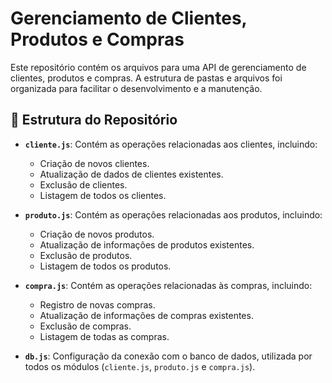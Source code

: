 # Gerenciamento de Clientes, Produtos e Compras

Este repositório contém os arquivos para uma API de gerenciamento de clientes, produtos e compras. A estrutura de pastas e arquivos foi organizada para facilitar o desenvolvimento e a manutenção.

## 📂 Estrutura do Repositório

- **`cliente.js`**: Contém as operações relacionadas aos clientes, incluindo:
  - Criação de novos clientes.
  - Atualização de dados de clientes existentes.
  - Exclusão de clientes.
  - Listagem de todos os clientes.

- **`produto.js`**: Contém as operações relacionadas aos produtos, incluindo:
  - Criação de novos produtos.
  - Atualização de informações de produtos existentes.
  - Exclusão de produtos.
  - Listagem de todos os produtos.

- **`compra.js`**: Contém as operações relacionadas às compras, incluindo:
  - Registro de novas compras.
  - Atualização de informações de compras existentes.
  - Exclusão de compras.
  - Listagem de todas as compras.

- **`db.js`**: Configuração da conexão com o banco de dados, utilizada por todos os módulos (`cliente.js`, `produto.js` e `compra.js`).
